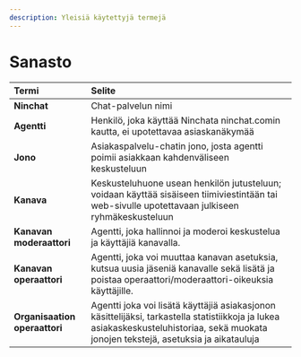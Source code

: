 ```yaml
---
description: Yleisiä käytettyjä termejä
---
```


# Sanasto

| Termi | Selite |
| :--- | :--- |
| **Ninchat** | Chat-palvelun nimi  |
| **Agentti** | Henkilö, joka käyttää Ninchata ninchat.comin kautta, ei upotettavaa asiaskanäkymää |
| **Jono** | Asiakaspalvelu-chatin jono, josta agentti poimii asiakkaan kahdenväliseen keskusteluun |
| **Kanava** | Keskusteluhuone usean henkilön jutusteluun; voidaan käyttää sisäiseen tiimiviestintään tai web-sivulle upotettavaan julkiseen ryhmäkeskusteluun |
| **Kanavan moderaattori** | Agentti, joka hallinnoi ja moderoi keskustelua ja käyttäjiä kanavalla. |
| **Kanavan operaattori** | Agentti, joka voi muuttaa kanavan asetuksia, kutsua uusia jäseniä kanavalle sekä lisätä ja poistaa operaattori/moderaattori-oikeuksia käyttäjille. |
| **Organisaation operaattori** | Agentti joka voi lisätä käyttäjiä asiakasjonon käsittelijäksi, tarkastella statistiikkoja ja lukea asiakaskeskusteluhistoriaa, sekä muokata jonojen tekstejä, asetuksia ja aikatauluja  |

